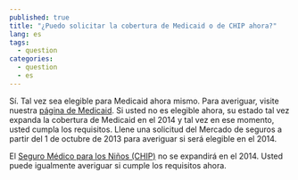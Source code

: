 ```yaml
---
published: true
title: "¿Puedo solicitar la cobertura de Medicaid o de CHIP ahora?"
lang: es
tags: 
  - question
categories: 
  - question
  - es
---
```


Sí. Tal vez sea elegible para Medicaid ahora mismo. Para averiguar, visite nuestra [página de Medicaid](/es/do-i-qualify-for-medicaid). Si usted no es elegible ahora, su estado tal vez expanda la cobertura de Medicaid en el 2014 y tal vez en ese momento, usted cumpla los requisitos. Llene una solicitud del Mercado de seguros a partir del 1 de octubre de 2013 para averiguar si será elegible en el 2014.  

El [Seguro Médico para los Niños (CHIP)](/es/are-my-children-eligible-for-chip) no se expandirá en el 2014. Usted puede igualmente averiguar si cumple los requisitos ahora.

